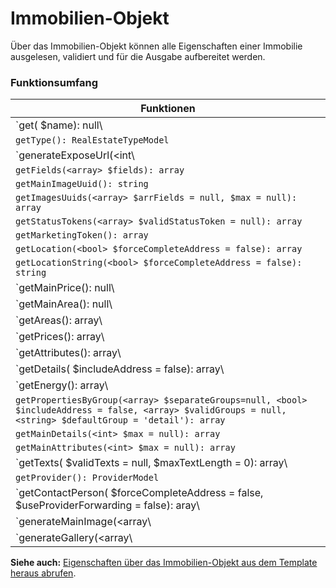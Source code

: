 # Immobilien-Objekt

Über das Immobilien-Objekt können alle Eigenschaften einer Immobilie ausgelesen, validiert und für die Ausgabe aufbereitet werden.

### Funktionsumfang

| Funktionen                                                                                                                                                  |
|-------------------------------------------------------------------------------------------------------------------------------------------------------------|
| `get(<string> $name): null\                                                                                                                                 |array<FormattedCollection>`                                                                                                      |
| `getType(): RealEstateTypeModel`                                                                                                                            |
| `generateExposeUrl(<int\                                                                                                                                    |PageModel> $varPage): string`                                                                                                      |
| `getFields(<array> $fields): array`                                                                                                                         |
| `getMainImageUuid(): string`                                                                                                                                |
| `getImagesUuids(<array> $arrFields = null, $max = null): array`                                                                                             |
| `getStatusTokens(<array> $validStatusToken = null): array`                                                                                                  |
| `getMarketingToken(): array`                                                                                                                                |
| `getLocation(<bool> $forceCompleteAddress = false): array`                                                                                                  |
| `getLocationString(<bool> $forceCompleteAddress = false): string`                                                                                           |
| `getMainPrice(): null\                                                                                                                                      |array<FormattedCollection>`                                                                                                          |
| `getMainArea(): null\                                                                                                                                       |array<FormattedCollection>`                                                                                                           |
| `getAreas(): array\                                                                                                                                         |null`                                                                                                                                   |
| `getPrices(): array\                                                                                                                                        |null`                                                                                                                                  |
| `getAttributes(): array\                                                                                                                                    |null`                                                                                                                              |
| `getDetails(<bool> $includeAddress = false): array\                                                                                                         |null`                                                                                                   |
| `getEnergy(): array\                                                                                                                                        |null`                                                                                                                                  |
| `getPropertiesByGroup(<array> $separateGroups=null, <bool> $includeAddress = false, <array> $validGroups = null, <string> $defaultGroup = 'detail'): array` |
| `getMainDetails(<int> $max = null): array`                                                                                                                  |
| `getMainAttributes(<int> $max = null): array`                                                                                                               |
| `getTexts(<array> $validTexts = null, <int> $maxTextLength = 0): array\                                                                                     |null`                                                                               |
| `getProvider(): ProviderModel`                                                                                                                              |
| `getContactPerson(<bool> $forceCompleteAddress = false, <bool> $useProviderForwarding = false): aray\                                                       |null`                                                 |
| `generateMainImage(<array\                                                                                                                                  |string> $imgSize): string`                                                                                                       |
| `generateGallery(<array\                                                                                                                                    |string> $imgSize, <array> $arrFields = null, <int> $max = null): array`                                                            |

**Siehe auch:** [Eigenschaften über das Immobilien-Objekt aus dem Template heraus abrufen](../templates.md#eigenschaften-ueber-das-immobilien-objekt-aus-dem-template-heraus-abrufen).
